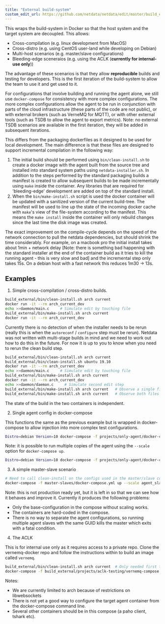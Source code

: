 ```yaml
---
title: "External build-system"
custom_edit_url: https://github.com/netdata/netdata/edit/master/build_external/README.md
---
```




This wraps the build-system in Docker so that the host system and the target system are
decoupled. This allows:
* Cross-compilation (e.g. linux development from MacOS)
* Cross-distro (e.g. using CentOS user-land while developing on Debian)
* Multi-host scenarios (e.g. master/slave configurations)
* Bleeding-edge sceneraios (e.g. using the ACLK (**currently for internal-use only**))

The advantage of these scenarios is that they allow **reproducible** builds and testing
for developers. This is the first iteration of the build-system to allow the team to use
it and get used to it.

For configurations that involve building and running the agent alone, we still use
`docker-compose` for consistency with more complex configurations. The more complex
configurations allow the agent to be run in conjunction with parts of the cloud
infrastructure (these parts of the code are not public), or with external brokers
(such as VerneMQ for MQTT), or with other external tools (such as TSDB to allow the agent to
export metrics). Note: no external TSDB scenarios are available in the first iteration,
they will be added in subsequent iterations.

This differs from the packaging dockerfiles as it designed to be used for local development.
The main difference is that these files are designed to support incremental compilation in
the following way:

1. The initial build should be performed using `bin/clean-install.sh` to create a docker
   image with the agent built from the source tree and installed into standard system paths
   using `netdata-installer.sh`. In addition to the steps performed by the standard packaging
   builds a manifest is created to allow subsequent builds to be made incrementally using
   `make` inside the container. Any libraries that are required for 'bleeding-edge' development
   are added on top of the standard install.
2. When the `bin/make-install.sh` script is used the docker container will be updated with
   a sanitized version of the current build-tree. The manifest will be used to line up the
   state of the incoming docker cache with `make`'s view of the file-system according to the
   manifest. This means the `make install` inside the container will only rebuild changes
   since the last time the disk image was created.

The exact improvement on the compile-cycle depends on the speed of the network connection
to pull the netdata dependencies, but should shrink the time considerably. For example,
on a macbook pro the initial install takes about 1min + network delay [Note: there is
something bad happening with the standard installer at the end of the container build as
it tries to kill the running agent - this is very slow and bad] and the incremental
step only takes 15s. On a debian host with a fast network this reduces 1m30 -> 13s.

## Examples

1. Simple cross-compilation / cross-distro builds.

```bash
build_external/bin/clean-install.sh arch current
docker run -it --rm arch_current_dev
echo >>daemon/main.c     # Simulate edit by touching file
build_external/bin/make-install.sh arch current
docker run -it --rm arch_current_dev
```

Currently there is no detection of when the installer needs to be rerun (really this is
when the `autoreconf` / `configure` step must be rerun). Netdata was not written with
multi-stage builds in mind and we need to work out how to do this in the future. For now
it is up to you to know when you need to rerun the clean build step.

```bash
build_external/bin/clean-install.sh arch current
build_external/bin/clean-install.sh ubuntu 19.10
docker run -it --rm arch_current_dev
echo >>daemon/main.c     # Simulate edit by touching file
build_external/bin/make-install.sh arch current
docker run -it --rm arch_current_dev
echo >>daemon/daemon.c     # Simulate second edit step
build_external/bin/make-install.sh arch current   # Observe a single file is rebuilt
build_external/bin/make-install.sh arch current   # Observe both files are rebuilt
```

The state of the build in the two containers is independent.

2. Single agent config in docker-compose

This functions the same as the previous example but is wrapped in docker-compose to
allow injection into more complex test configurations.

```bash
Distro=debian Version=10 docker-compose -f projects/only-agent/docker-compose.yml up
```

Note: it is possible to run multiple copies of the agent using the `--scale` option for
`docker-compose up`.

```bash
Distro=debian Version=10 docker-compose -f projects/only-agent/docker-compose.yml up --scale agent=3
```

3. A simple master-slave scenario

```bash
# Need to call clean-install on the configs used in the master/slave containers
docker-compose -f master-slaves/docker-compose.yml up --scale agent_slave1=2
```

Note: this is not production ready yet, but it is left in so that we can see how it behaves
and improve it. Currently it produces the following problems:
  * Only the base-configuration in the compose without scaling works.
  * The containers are hard-coded in the compose.
  * There is no way to separate the agent configurations, so running multiple agent slaves
    wth the same GUID kills the master which exits with a fatal condition.

4. The ACLK

This is for internal use only as it requires access to a private repo. Clone the vernemq-docker
repo and follow the instructions within to build an image called `vernemq`.

```bash
build_external/bin/clean-install.sh arch current  # Only needed first time
docker-compose -f build_external/projects/aclk-testing/vernemq-compose.yml -f build_external/projects/aclk-testing/agent-compose.yml up --build
```

Notes:
* We are currently limited to arch because of restrictions on libwebsockets
* There is not yet a good way to configure the target agent container from the docker-compose command line.
* Several other containers should be in this compose (a paho client, tshark etc).

